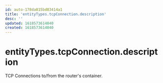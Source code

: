 ```yaml
---
id: auto-178da815bd83414a1
title: 'entityTypes.tcpConnection.description'
desc: ''
updated: 1618573614040
created: 1618573614040
---
```

# entityTypes.tcpConnection.description

TCP Connections to/from the router&#39;s container.